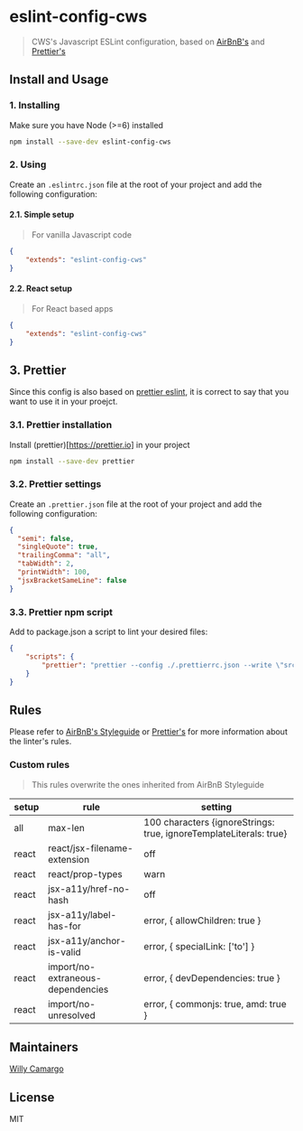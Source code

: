 # eslint-config-cws
> CWS's Javascript ESLint configuration, based on [AirBnB's](https://github.com/airbnb/javascript) and [Prettier's](https://github.com/prettier/eslint-config-prettier)

## Install and Usage

### 1. Installing
Make sure you have Node (>=6) installed

```bash
npm install --save-dev eslint-config-cws
```

### 2. Using
Create an `.eslintrc.json` file at the root of your project and add the following configuration:

#### 2.1. Simple setup
> For vanilla Javascript code

```json
{
    "extends": "eslint-config-cws"
}
```

#### 2.2. React setup
> For React based apps

```json
{
    "extends": "eslint-config-cws"
}
```

## 3. Prettier
Since this config is also based on [prettier eslint](https://github.com/prettier/eslint-config-prettier), it is correct to say that you want to use it in your proejct.

### 3.1. Prettier installation

 Install (prettier)[https://prettier.io] in your project
```bash
npm install --save-dev prettier
```

### 3.2. Prettier settings
Create an `.prettier.json` file at the root of your project and add the following configuration:

```json
{
  "semi": false,
  "singleQuote": true,
  "trailingComma": "all",
  "tabWidth": 2,
  "printWidth": 100,
  "jsxBracketSameLine": false
}
```

### 3.3. Prettier npm script
Add to package.json a script to lint your desired files:

```json
{
    "scripts": {
        "prettier": "prettier --config ./.prettierrc.json --write \"src/**/*{.js,.jsx,.css}\""
    }
}
```


## Rules
Please refer to [AirBnB's Styleguide](https://github.com/airbnb/javascript) or [Prettier's](https://github.com/prettier/eslint-config-prettier) for more information about the linter's
rules.

### Custom rules
> This rules overwrite the ones inherited from AirBnB Styleguide

| setup | rule | setting |
|-------|------|---------|
| all | max-len | 100 characters {ignoreStrings: true, ignoreTemplateLiterals: true} |
| react | react/jsx-filename-extension | off |
| react | react/prop-types | warn |
| react | jsx-a11y/href-no-hash | off |
| react | jsx-a11y/label-has-for | error, { allowChildren: true } |
| react | jsx-a11y/anchor-is-valid | error, { specialLink: ['to'] } |
| react | import/no-extraneous-dependencies | error, { devDependencies: true } |
| react | import/no-unresolved | error, { commonjs: true, amd: true } |

## Maintainers
[Willy Camargo](https://github.com/willycamargo)

## License
MIT